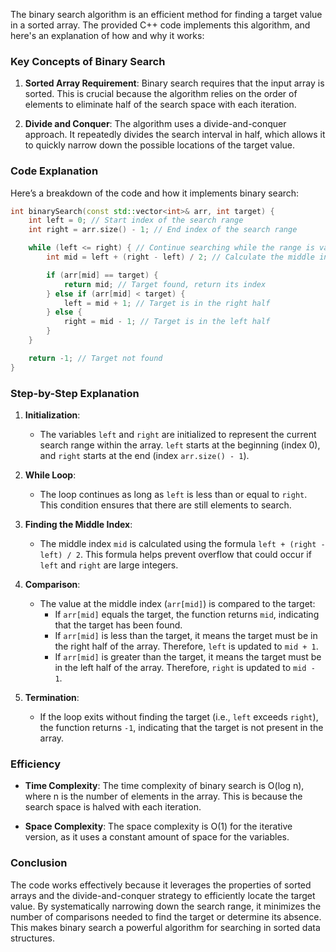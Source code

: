 The binary search algorithm is an efficient method for finding a target value in a sorted array. The provided C++ code implements this algorithm, and here's an explanation of how and why it works:

### Key Concepts of Binary Search

1. **Sorted Array Requirement**: Binary search requires that the input array is sorted. This is crucial because the algorithm relies on the order of elements to eliminate half of the search space with each iteration.

2. **Divide and Conquer**: The algorithm uses a divide-and-conquer approach. It repeatedly divides the search interval in half, which allows it to quickly narrow down the possible locations of the target value.

### Code Explanation

Here’s a breakdown of the code and how it implements binary search:

```cpp
int binarySearch(const std::vector<int>& arr, int target) {
    int left = 0; // Start index of the search range
    int right = arr.size() - 1; // End index of the search range

    while (left <= right) { // Continue searching while the range is valid
        int mid = left + (right - left) / 2; // Calculate the middle index

        if (arr[mid] == target) {
            return mid; // Target found, return its index
        } else if (arr[mid] < target) {
            left = mid + 1; // Target is in the right half
        } else {
            right = mid - 1; // Target is in the left half
        }
    }

    return -1; // Target not found
}
```

### Step-by-Step Explanation

1. **Initialization**:
   - The variables `left` and `right` are initialized to represent the current search range within the array. `left` starts at the beginning (index 0), and `right` starts at the end (index `arr.size() - 1`).

2. **While Loop**:
   - The loop continues as long as `left` is less than or equal to `right`. This condition ensures that there are still elements to search.

3. **Finding the Middle Index**:
   - The middle index `mid` is calculated using the formula `left + (right - left) / 2`. This formula helps prevent overflow that could occur if `left` and `right` are large integers.

4. **Comparison**:
   - The value at the middle index (`arr[mid]`) is compared to the target:
     - If `arr[mid]` equals the target, the function returns `mid`, indicating that the target has been found.
     - If `arr[mid]` is less than the target, it means the target must be in the right half of the array. Therefore, `left` is updated to `mid + 1`.
     - If `arr[mid]` is greater than the target, it means the target must be in the left half of the array. Therefore, `right` is updated to `mid - 1`.

5. **Termination**:
   - If the loop exits without finding the target (i.e., `left` exceeds `right`), the function returns `-1`, indicating that the target is not present in the array.

### Efficiency

- **Time Complexity**: The time complexity of binary search is O(log n), where n is the number of elements in the array. This is because the search space is halved with each iteration.
  
- **Space Complexity**: The space complexity is O(1) for the iterative version, as it uses a constant amount of space for the variables.

### Conclusion

The code works effectively because it leverages the properties of sorted arrays and the divide-and-conquer strategy to efficiently locate the target value. By systematically narrowing down the search range, it minimizes the number of comparisons needed to find the target or determine its absence. This makes binary search a powerful algorithm for searching in sorted data structures.
